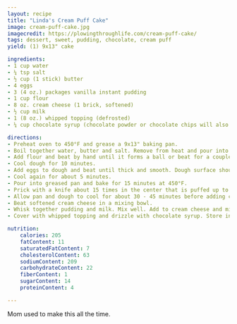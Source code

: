 ```yaml
---
layout: recipe
title: "Linda's Cream Puff Cake"
image: cream-puff-cake.jpg
imagecredit: https://plowingthroughlife.com/cream-puff-cake/
tags: dessert, sweet, pudding, chocolate, cream puff
yield: (1) 9x13" cake

ingredients:
- 1 cup water
- ¼ tsp salt
- ½ cup (1 stick) butter
- 4 eggs
- 3 (4 oz.) packages vanilla instant pudding
- 1 cup flour
- 8 oz. cream cheese (1 brick, softened)
- ½ cup milk
- 1 (8 oz.) whipped topping (defrosted)
- ¼ cup chocolate syrup (chocolate powder or chocolate chips will also work).

directions:
- Preheat oven to 450°F and grease a 9x13" baking pan.
- Boil together water, butter and salt. Remove from heat and pour into a mixing bowl.
- Add flour and beat by hand until it forms a ball or beat for a couple of minutes with an electric mixer until very well mixed.
- Cool dough for 10 minutes.
- Add eggs to dough and beat until thick and smooth. Dough surface should have a satin sheen.
- Cool again for about 5 minutes.
- Pour into greased pan and bake for 15 minutes at 450°F.
- Prick with a knife about 15 times in the center that is puffed up to allow air to escape. Reduce oven heat to 350°F and bake another 20 minutes.
- Allow pan and dough to cool for about 30 - 45 minutes before adding cream filling.
- Beat softened cream cheese in a mixing bowl.
- Whisk together pudding and milk. Mix well. Add to cream cheese and mix slowly at first and then beat well. Pour over baked cream puff.
- Cover with whipped topping and drizzle with chocolate syrup. Store in the refrigerator.

nutrition:
    calories: 205
    fatContent: 11
    saturatedFatContent: 7
    cholesterolContent: 63
    sodiumContent: 209
    carbohydrateContent: 22
    fiberContent: 1
    sugarContent: 14
    proteinContent: 4

---
```


Mom used to make this all the time.
